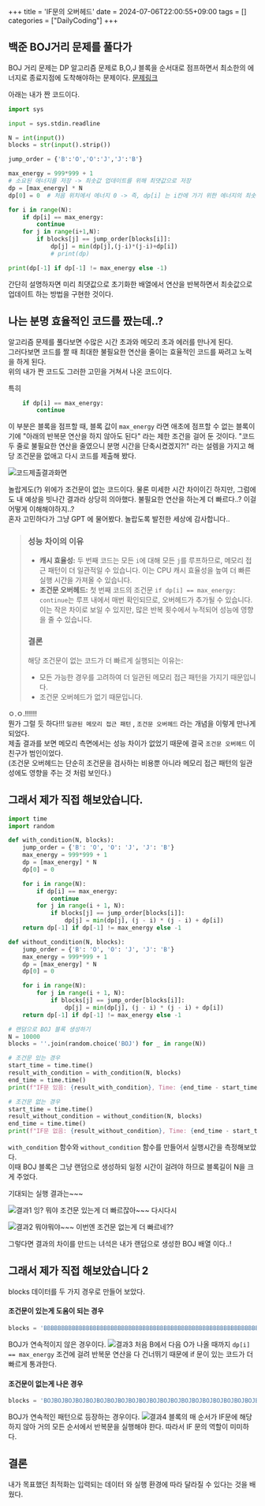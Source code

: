 +++
title = 'IF문의 오버헤드'
date = 2024-07-06T22:00:55+09:00
tags = []
categories = ["DailyCoding"]
+++

## 백준 BOJ거리 문제를 풀다가
BOJ 거리 문제는 DP 알고리즘 문제로 B,O,J 블록을 순서대로 점프하면서 최소한의 에너지로 종료지점에 도착해야하는 문제이다. [문제링크](https://www.acmicpc.net/problem/12026)  

아래는 내가 짠 코드이다. 

```python
import sys

input = sys.stdin.readline

N = int(input())
blocks = str(input().strip())

jump_order = {'B':'O','O':'J','J':'B'}

max_energy = 999*999 + 1
# 소요된 에너지를 저장 -> 최솟값 업데이트를 위해 최댓값으로 저장
dp = [max_energy] * N
dp[0] = 0  # 처음 위치에서 에너지 0 -> 즉, dp[i] 는 i칸에 가기 위한 에너지의 최솟값

for i in range(N):
    if dp[i] == max_energy:
        continue
    for j in range(i+1,N):
        if blocks[j] == jump_order[blocks[i]]:
            dp[j] = min(dp[j],(j-i)*(j-i)+dp[i])
            # print(dp)

print(dp[-1] if dp[-1] != max_energy else -1)
```
간단히 설명하자면 미리 최댓값으로 초기화한 배열에서 연산을 반복하면서 최솟값으로 업데이트 하는 방법을 구현한 것이다.  

## 나는 분명 효율적인 코드를 짰는데..?
알고리즘 문제를 풀다보면 수많은 시간 초과와 메모리 초과 에러를 만나게 된다.  
그러다보면 코드를 짤 때 최대한 불필요한 연산을 줄이는 효율적인 코드를 짜려고 노력을 하게 된다.  
위의 내가 짠 코드도 그러한 고민을 거쳐서 나온 코드이다.  

특히 
```python
    if dp[i] == max_energy:
        continue
```
이 부분은 블록을 점프할 때, 블록 값이 `max_energy` 라면 애초에 점프할 수 없는 블록이기에 "아래의 반복문 연산을 하지 않아도 된다" 라는 제한 조건을 걸어 둔 것이다. 
"코드 두 줄로 불필요한 연산을 줄였으니 분명 시간을 단축시켰겠지?!"  라는 설렘을 가지고 해당 조건문을 없애고 다시 코드를 제출해 봤다. 

![코드제출결과화면](/images/12026.png)

놀랍게도(?) 위에가 조건문이 없는 코드이다. 물론 미세한 시간 차이이긴 하지만, 그럼에도 내 예상을 빗나간 결과라 상당히 의아했다. 불필요한 연산을 하는게 더 빠르다..? 이걸 어떻게 이해해야하지..?  
혼자 고민하다가 그냥 GPT 에 물어봤다. 놀랍도록 발전한 세상에 감사합니다..  

> ### 성능 차이의 이유
> - **캐시 효율성:** 두 번째 코드는 모든 `i`에 대해 모든 `j`를 루프하므로, 메모리 접근 패턴이 더 일관적일 수 있습니다. 이는 CPU 캐시 효율성을 높여 더 빠른 실행 시간을 가져올 수 있습니다.
> - **조건문 오버헤드:** 첫 번째 코드의 조건문 `if dp[i] == max_energy: continue`는 루프 내에서 매번 확인되므로, 오버헤드가 추가될 수 있습니다. 이는 작은 차이로 보일 수 있지만, 많은 반복 횟수에서 누적되어 성능에 영향을 줄 수 있습니다.
> ### 결론
>해당 조건문이 없는 코드가 더 빠르게 실행되는 이유는:
>- 모든 가능한 경우를 고려하여 더 일관된 메모리 접근 패턴을 가지기 때문입니다.
>- 조건문 오버헤드가 없기 때문입니다.

ㅇ.ㅇ.!!!!!!   
뭔가 그럴 듯 하다!!! 
`일관된 메모리 접근 패턴` , `조건문 오버헤드`  라는 개념을 이렇게 만나게 되었다.  
제출 결과를 보면 메모리 측면에서는 성능 차이가 없었기 때문에 결국 `조건문 오버헤드`  이 친구가 범인이었다.   
(조건문 오버헤드는 단순히 조건문을 검사하는 비용뿐 아니라 메모리 접근 패턴의 일관성에도 영향을 주는 것 처럼 보인다.)  

## 그래서 제가 직접 해보았습니다. 

```python
import time
import random

def with_condition(N, blocks):
    jump_order = {'B': 'O', 'O': 'J', 'J': 'B'}
    max_energy = 999*999 + 1
    dp = [max_energy] * N
    dp[0] = 0

    for i in range(N):
        if dp[i] == max_energy:
            continue
        for j in range(i + 1, N):
            if blocks[j] == jump_order[blocks[i]]:
                dp[j] = min(dp[j], (j - i) * (j - i) + dp[i])
    return dp[-1] if dp[-1] != max_energy else -1

def without_condition(N, blocks):
    jump_order = {'B': 'O', 'O': 'J', 'J': 'B'}
    max_energy = 999*999 + 1
    dp = [max_energy] * N
    dp[0] = 0

    for i in range(N):
        for j in range(i + 1, N):
            if blocks[j] == jump_order[blocks[i]]:
                dp[j] = min(dp[j], (j - i) * (j - i) + dp[i])
    return dp[-1] if dp[-1] != max_energy else -1

# 랜덤으로 BOJ 블록 생성하기 
N = 10000
blocks = ''.join(random.choice('BOJ') for _ in range(N))

# 조건문 있는 경우
start_time = time.time()
result_with_condition = with_condition(N, blocks)
end_time = time.time()
print(f"IF문 있음: {result_with_condition}, Time: {end_time - start_time:.6f} seconds")

# 조건문 없는 경우 
start_time = time.time()
result_without_condition = without_condition(N, blocks)
end_time = time.time()
print(f"IF문 없음: {result_without_condition}, Time: {end_time - start_time:.6f} seconds")
```

`with_condition`  함수와 `without_condition` 함수를 만들어서 실행시간을 측정해보았다.   
이때 BOJ 블록은 그냥 랜덤으로 생성하되 일정 시간이 걸려야 하므로 블록길이 N을 크게 주었다.  

기대되는 실행 결과는~~~

![결과1](/images/12026_1.png) 
잉? 뭐야 조건문 있는게 더 빠르잖아~~~ 다시다시

![결과2](/images/12026_2.png)
뭐야뭐야~~~ 이번엔 조건문 없는게 더 빠르네?? 

그렇다면 결과의 차이를 만드는 녀석은 내가 랜덤으로 생성한 BOJ 배열 이다..!  


## 그래서 제가 직접 해보았습니다 2
blocks 데이터를 두 가지 경우로 만들어 보았다.  

#### 조건문이 있는게 도움이 되는 경우 
```python
blocks = 'BBBBBBBBBBBBBBBBBBBBBBBBBBBBBBBBBBBBBBBBBBBBBBBBBBBBBBBBBBBBBBBBBBBBBBBBBBBBBBBBBBBBBBBBBBBBBBBBBBBBBBBBBBBBBBBBBBBBBJBOJ'
```
BOJ가 연속적이지 않은 경우이다. 
![결과3](/images/12026_3.png)
처음 B에서 다음 O가 나올 때까지 `dp[i] == max_energy` 조건에 걸려 반복문 연산을 다 건너뛰기 때문에 if 문이 있는 코드가 더 빠르게 통과한다.  


#### 조건문이 없는게 나은 경우 

```python
blocks = 'BOJBOJBOJBOJBOJBOJBOJBOJBOJBOJBOJBOJBOJBOJBOJBOJBOJBOJBOJBOJBOJBOJBOJBOJBOJBOJBOJBOJBOJBOJBOJBOJBOJBOJBOJBOJBOJBOJBOJBOJJ'
```
BOJ가 연속적인 패턴으로 등장하는 경우이다. 
![결과4](/images/12026_4.png)
블록의 매 순서가 IF문에 해당하지 않아 거의 모든 순서에서 반복문을 실행해야 한다.  따라서 IF 문의 역할이 미미하다.  

## 결론
내가 목표했던 최적화는 입력되는 데이터 와 실행 환경에 따라 달라질 수 있다는 것을 배웠다. 
